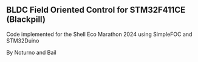 ## BLDC Field Oriented Control for STM32F411CE (Blackpill)

Code implemented for the Shell Eco Marathon 2024 using SimpleFOC and STM32Duino

By Noturno and Bail
